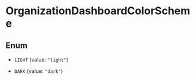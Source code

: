 

# OrganizationDashboardColorScheme

## Enum


* `LIGHT` (value: `"light"`)

* `DARK` (value: `"dark"`)




